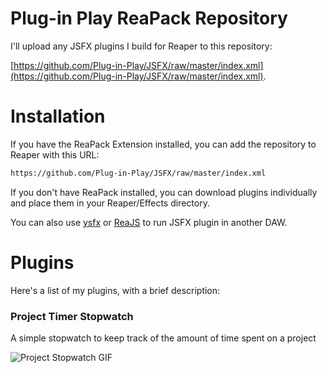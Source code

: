 # Plug-in Play ReaPack Repository
I'll upload any JSFX plugins I build for Reaper to this repository:

[https://github.com/Plug-in-Play/JSFX/raw/master/index.xml](https://github.com/Plug-in-Play/JSFX/raw/master/index.xml).


# Installation
If you have the ReaPack Extension installed, you can add the repository to Reaper with this URL:

```xml
https://github.com/Plug-in-Play/JSFX/raw/master/index.xml
```

If you don't have ReaPack installed, you can download plugins individually and place them in your Reaper/Effects directory.

You can also use [ysfx](https://github.com/jpcima/ysfx) or [ReaJS](https://www.reaper.fm/reaplugs/) to run JSFX plugin in another DAW.


# Plugins
Here's a list of my plugins, with a brief description:

### Project Timer Stopwatch
A simple stopwatch to keep track of the amount of time spent on a project

![Project Stopwatch GIF](https://github.com/Plug-in-Play/JSFX/blob/master/Project%20Timer%20Stopwatch/clock.gif)
